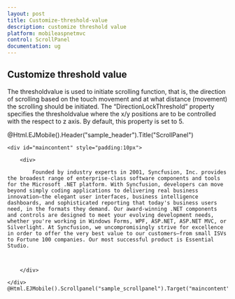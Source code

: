 ```yaml
---
layout: post
title: Customize-threshold-value
description: customize threshold value
platform: mobileaspnetmvc
control: ScrollPanel
documentation: ug
---
```


## Customize threshold value

The thresholdvalue is used to initiate scrolling function, that is, the direction of scrolling based on the touch movement and at what distance (movement) the scrolling should be initiated. The “DirectionLockThreshold” property specifies the thresholdvalue where the x/y positions are to be controlled with the respect to z axis. By default, this property is set to 5.

@Html.EJMobile().Header("sample_header").Title("ScrollPanel")

    <div id="maincontent" style="padding:10px">

        <div>

            Founded by industry experts in 2001, Syncfusion, Inc. provides the broadest range of enterprise-class software components and tools for the Microsoft .NET platform. With Syncfusion, developers can move beyond simply coding applications to delivering real business innovation—the elegant user interfaces, business intelligence dashboards, and sophisticated reporting that today's business users need, in the formats they demand. Our award-winning .NET components and controls are designed to meet your evolving development needs, whether you're working in Windows Forms, WPF, ASP.NET, ASP.NET MVC, or Silverlight. At Syncfusion, we uncompromisingly strive for excellence in order to offer the very best value to our customers—from small ISVs to Fortune 100 companies. Our most successful product is Essential Studio.



        </div>

    </div> @Html.EJMobile().Scrollpanel("sample_scrollpanel").Target("maincontent").DirectionLockThreshold(90).EnableNativeScrolling(false)



